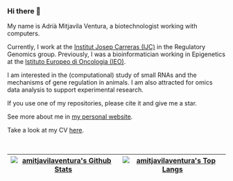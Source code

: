 ### Hi there 👋

My name is Adrià Mitjavila Ventura, a biotechnologist working with computers.

Currently, I work at the [Institut Josep Carreras (IJC)](https://www.carrerasresearch.org/en/) in the Regulatory Genomics group. Previously, I was a bioinformatician working in Epigenetics at the [Istituto Europeo di Oncologia (IEO)](https://www.research.ieo.it/).

I am interested in the (computational) study of small RNAs and the mechanisms of gene regulation in animals. I am also attracted for omics data analysis to support experimental research.

If you use one of my repositories, please cite it and give me a star.

See more about me in [my personal website](https://amitjavilaventura.github.io).

Take a look at my CV [here](https://amitjavilaventura.github.io/CVs/).

<br>

<center>
  
| [![amitjavilaventura's Github Stats](https://github-readme-stats.vercel.app/api?username=amitjavilaventura&count_private=true&show_icons=true&theme=buefy&hide_border=true)](https://github.com/anuraghazra/github-readme-stats) | [![amitjavilaventura's Top Langs](https://github-readme-stats.vercel.app/api/top-langs/?username=amitjavilaventura&hide=html&layout=compact&theme=buefy&hide_border=true)](https://github.com/anuraghazra/github-readme-stats) |
| ------------- | ------------- |
  
</center>

<br>


<!--
**amitjavilaventura/amitjavilaventura** is a ✨ _special_ ✨ repository because its `README.md` (this file) appears on your GitHub profile.

Here are some ideas to get you started:

- 🔭 I’m currently working on ...
- 🌱 I’m currently learning ...
- 👯 I’m looking to collaborate on ...
- 🤔 I’m looking for help with ...
- 💬 Ask me about ...
- 📫 How to reach me: ...
- 😄 Pronouns: ...
- ⚡ Fun fact: ...
-->
